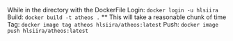 While in the directory with the DockerFile
Login:	`docker login -u hlsiira`
Build:	`docker build -t atheos .` ** This will take a reasonable chunk of time
Tag:	`docker image tag atheos hlsiira/atheos:latest`
Push:	`docker image push hlsiira/atheos:latest`


